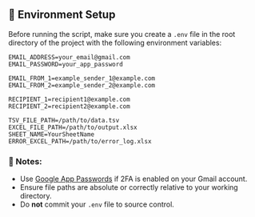 
## 🔧 Environment Setup

Before running the script, make sure you create a `.env` file in the root directory of the project with the following environment variables:

```env
EMAIL_ADDRESS=your_email@gmail.com
EMAIL_PASSWORD=your_app_password

EMAIL_FROM_1=example_sender_1@example.com
EMAIL_FROM_2=example_sender_2@example.com

RECIPIENT_1=recipient1@example.com
RECIPIENT_2=recipient2@example.com

TSV_FILE_PATH=/path/to/data.tsv
EXCEL_FILE_PATH=/path/to/output.xlsx
SHEET_NAME=YourSheetName
ERROR_EXCEL_PATH=/path/to/error_log.xlsx
```

### 📌 Notes:
- Use [Google App Passwords](https://support.google.com/accounts/answer/185833) if 2FA is enabled on your Gmail account.
- Ensure file paths are absolute or correctly relative to your working directory.
- Do **not** commit your `.env` file to source control.
